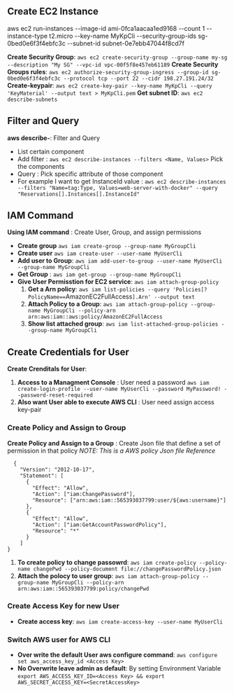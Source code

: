 ## Create EC2 Instance
aws ec2 run-instances
  --image-id ami-0fca1aacaa1ed9168
  --count 1
  --instance-type t2.micro
  --key-name MyKpCli
  --security-group-ids sg-0bed0e6f3f4ebfc3c
  --subnet-id subnet-0e7ebb47044f8cd7f

**Create Security Group**: `aws ec2 create-security-group --group-name my-sg --description "My SG" --vpc-id vpc-00f5f8e457eb61189`
**Create Security Groups rules**: `aws ec2 authorize-security-group-ingress --group-id sg-0bed0e6f3f4ebfc3c --protocol tcp --port 22 --cidr 198.27.191.24/32`
**Create-keypair**: `aws ec2 create-key-pair --key-name MyKpCli --query 'KeyMaterial' --output text > MyKpCli.pem`
**Get subnet ID**: `aws ec2 describe-subnets`

## Filter and Query
**aws <command> describe-**: Filter and Query 
  - List certain component
  - Add filter : `aws ec2 describe-instances --filters <Name, Values>` Pick the components
  - Query : Pick specific attribute of those component
  - For example I want to get InstanceId value : `aws ec2 describe-instances --filters "Name=tag:Type, Values=web-server-with-docker" --query "Reservations[].Instances[].InstanceId"`

## IAM Command
**Using IAM command** : Create User, Group, and assign permissions
  - **Create group** `aws iam create-group --group-name MyGroupCli`
  - **Create user** `aws iam create-user --user-name MyUserCli`
  - **Add user to Group**: `aws iam add-user-to-group --user-name MyUserCli --group-name MyGroupCli`
  - **Get Group** : `aws iam get-group --group-name MyGroupCli`
  - **Give User Permisstion for EC2 service**: `aws iam attach-group-policy`
    1. **Get a Arn policy**: `aws iam list-policies --query 'Policies[?PolicyName==`AmazonEC2FullAccess`].Arn' --output text`
    2. **Attach Policy to a Group**: `aws iam attach-group-policy --group-name MyGroupCli --policy-arn arn:aws:iam::aws:policy/AmazonEC2FullAccess`
    3. **Show list attached group**: `aws iam list-attached-group-policies --group-name MyGroupCli`

## Create Credentials for User
**Create Crenditals for User**: 
  1. **Access to a Managment Console** : User need a password `aws iam create-login-profile --user-name MyUserCli --password MyPassword! --password-reset-required`
  2. **Also want User able to execute AWS CLI** : User need assign access key-pair
### Create Policy and Assign to Group
**Create Policy and Assign to a Group** : Create Json file that define a set of permission in that policy
*NOTE: This is a AWS policy Json file Reference*
```
  {
    "Version": "2012-10-17",
    "Statement": [
      {
        "Effect": "Allow",
        "Action": ["iam:ChangePassword"],
        "Resource": ["arn:aws:iam::565393037799:user/${aws:username}"]
      },
      {
        "Effect": "Allow",
        "Action": ["iam:GetAccountPasswordPolicy"],
        "Resource": "*"
      }		
    ]
}
```
  1. **To create policy to change passowrd**: `aws iam create-policy --policy-name changePwd --policy-document file://changePasswordPolicy.json`
  2. **Attach the polocy to user group**: `aws iam attach-group-policy --group-name MyGroupCli --policy-arn arn:aws:iam::565393037799:policy/changePwd`

### Create Access Key for new User 
  - **Create access key**: `aws iam create-access-key --user-name MyUserCli` 
### Switch AWS user for AWS CLI 
  - **Over write the default User aws configure command**: `aws configure set aws_access_key_id <Access Key>`
  - **No Overwrite leave admin as default**: By setting Environment Variable `export AWS_ACCESS_KEY_ID=<Access Key> && export AWS_SECRET_ACCESS_KEY=<SecretAccessKey>`

